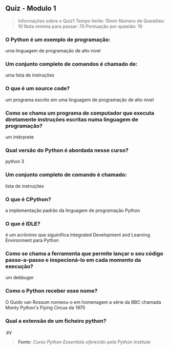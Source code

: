 ## Quiz - Modulo 1

> Informações sobre o Quiz1
> Tempo limite: 15min
> Número de Questões: 10
> Nota mínima para passar: 70
> Pontuação por questão: 10


### O Python é um exemplo de programação:
  uma linguagem de programação de alto nível

### Um conjunto completo de comandos é chamado de:
  uma lista de instruções

### O que é um source code?
 um programa escrito em uma linguagem de programação de alto nível

### Como se chama um programa de computador que executa diretamente instruções escritas numa linguagem de programação?
  um intérprete

### Qual versão do Python é abordada nesse curso?
  python 3

### Um conjunto completo de comando é chamado:
  lista de instruções

### O que é CPython?
  a implementação padrão da linguagem de programação Python

### O que é IDLE?
  é um acrônimo que siguinifica Integrated Development and Learning Environment para Python

### Como se chama a ferramenta que permite lançar o seu código passo-a-passo e inspecioná-lo em cada momento da execução?
  um debbuger

### Como o Python receber esse nome?
O Guido van Rossum nomeou-o em homenagem a série da BBC chamada Monty Python's Flying Circus de 1970

### Qual a extensão de um ficheiro python?
  .py


>***Fonte**: Curso Python Essentials oferecido pela Python Institute*

